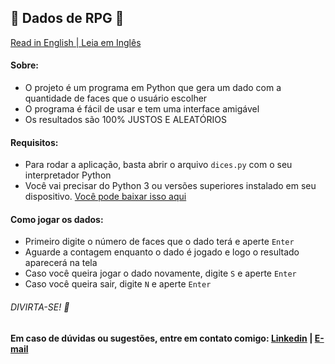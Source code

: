 ## 🎲 Dados de RPG 🎲

  [Read in English | Leia em Inglês]()

#### Sobre:
 - O projeto é um programa em Python que gera um dado com a quantidade de faces que o usuário escolher
 - O programa é fácil de usar e tem uma interface amigável
 - Os resultados são 100% JUSTOS E ALEATÓRIOS

#### Requisitos:
 - Para rodar a aplicação, basta abrir o arquivo `dices.py` com o seu interpretador Python
 - Você vai precisar do Python 3 ou versões superiores instalado em seu dispositivo. [Você pode baixar isso aqui](https://www.python.org/downloads/)

#### Como jogar os dados:
 - Primeiro digite o número de faces que o dado terá e aperte `Enter`
 - Aguarde a contagem enquanto o dado é jogado e logo o resultado aparecerá na tela
 - Caso você queira jogar o dado novamente, digite `S` e aperte `Enter`
 - Caso você queira sair, digite `N` e aperte `Enter`
 
###### DIVIRTA-SE! 🤟

**Em caso de dúvidas ou sugestões, entre em contato comigo: [Linkedin](https://www.linkedin.com/in/lucas-r-freitas/) | [E-mail](mailto:pro.lucasrfreitas@gmail.com)**
